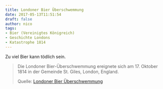 ```yaml
---
title: Londoner Bier Überschwemmung
date: 2017-05-13T11:51:54
draft: false
author: nico
tags:
- Bier (Vereinigtes Königreich)
- Geschichte Londons
- Katastrophe 1814
---
```


Zu viel Bier kann tödlich sein.

> Die Londoner Bier-Überschwemmung ereignete sich am 17. Oktober 1814 in der Gemeinde St. Giles, London, England.
>
> Quelle: [Londoner Bier Überschwemmung](https://de.wikipedia.org/wiki/Londoner_Bier-Überschwemmung)
